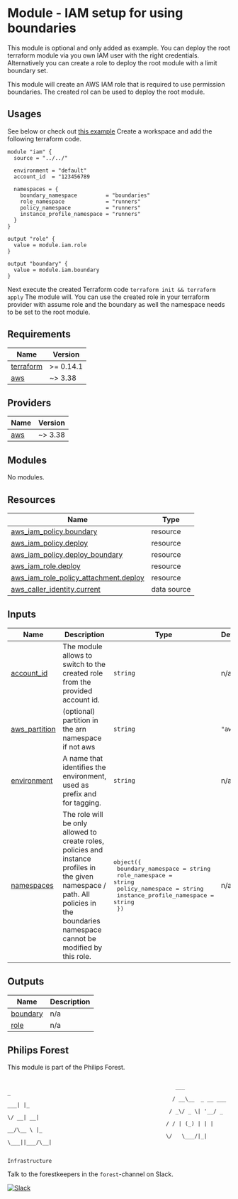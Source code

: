 # Module - IAM setup for using boundaries

This module is optional and only added as example. You can deploy the root terraform module via you own IAM user with the right credentials. Alternatively you can create a role to deploy the root module with a limit boundary set.

This module will create an AWS IAM role that is required to use permission boundaries. The created rol can be used to deploy the root module.

## Usages

See below or check out [this example](../../examples/permissions-boundary/README.md)
Create a workspace and add the following terraform code.

```
module "iam" {
  source = "../../"

  environment = "default"
  account_id  = "123456789

  namespaces = {
    boundary_namespace         = "boundaries"
    role_namespace             = "runners"
    policy_namespace           = "runners"
    instance_profile_namespace = "runners"
  }
}

output "role" {
  value = module.iam.role
}

output "boundary" {
  value = module.iam.boundary
}

```

Next execute the created Terraform code `terraform init && terraform apply` The module will. You can use the created role in your terraform provider with assume role and the boundary as well the namespace needs to be set to the root module.

<!-- BEGINNING OF PRE-COMMIT-TERRAFORM DOCS HOOK -->
## Requirements

| Name | Version |
|------|---------|
| <a name="requirement_terraform"></a> [terraform](#requirement\_terraform) | >= 0.14.1 |
| <a name="requirement_aws"></a> [aws](#requirement\_aws) | ~> 3.38 |

## Providers

| Name | Version |
|------|---------|
| <a name="provider_aws"></a> [aws](#provider\_aws) | ~> 3.38 |

## Modules

No modules.

## Resources

| Name | Type |
|------|------|
| [aws_iam_policy.boundary](https://registry.terraform.io/providers/hashicorp/aws/latest/docs/resources/iam_policy) | resource |
| [aws_iam_policy.deploy](https://registry.terraform.io/providers/hashicorp/aws/latest/docs/resources/iam_policy) | resource |
| [aws_iam_policy.deploy_boundary](https://registry.terraform.io/providers/hashicorp/aws/latest/docs/resources/iam_policy) | resource |
| [aws_iam_role.deploy](https://registry.terraform.io/providers/hashicorp/aws/latest/docs/resources/iam_role) | resource |
| [aws_iam_role_policy_attachment.deploy](https://registry.terraform.io/providers/hashicorp/aws/latest/docs/resources/iam_role_policy_attachment) | resource |
| [aws_caller_identity.current](https://registry.terraform.io/providers/hashicorp/aws/latest/docs/data-sources/caller_identity) | data source |

## Inputs

| Name | Description | Type | Default | Required |
|------|-------------|------|---------|:--------:|
| <a name="input_account_id"></a> [account\_id](#input\_account\_id) | The module allows to switch to the created role from the provided account id. | `string` | n/a | yes |
| <a name="input_aws_partition"></a> [aws\_partition](#input\_aws\_partition) | (optional) partition in the arn namespace if not aws | `string` | `"aws"` | no |
| <a name="input_environment"></a> [environment](#input\_environment) | A name that identifies the environment, used as prefix and for tagging. | `string` | n/a | yes |
| <a name="input_namespaces"></a> [namespaces](#input\_namespaces) | The role will be only allowed to create roles, policies and instance profiles in the given namespace / path. All policies in the boundaries namespace cannot be modified by this role. | <pre>object({<br>    boundary_namespace         = string<br>    role_namespace             = string<br>    policy_namespace           = string<br>    instance_profile_namespace = string<br>  })</pre> | n/a | yes |

## Outputs

| Name | Description |
|------|-------------|
| <a name="output_boundary"></a> [boundary](#output\_boundary) | n/a |
| <a name="output_role"></a> [role](#output\_role) | n/a |
<!-- END OF PRE-COMMIT-TERRAFORM DOCS HOOK -->

## Philips Forest

This module is part of the Philips Forest.

```

                                                     ___                   _
                                                    / __\__  _ __ ___  ___| |_
                                                   / _\/ _ \| '__/ _ \/ __| __|
                                                  / / | (_) | | |  __/\__ \ |_
                                                  \/   \___/|_|  \___||___/\__|

                                                                 Infrastructure

```

Talk to the forestkeepers in the `forest`-channel on Slack.

[![Slack](https://philips-software-slackin.now.sh/badge.svg)](https://philips-software-slackin.now.sh)
